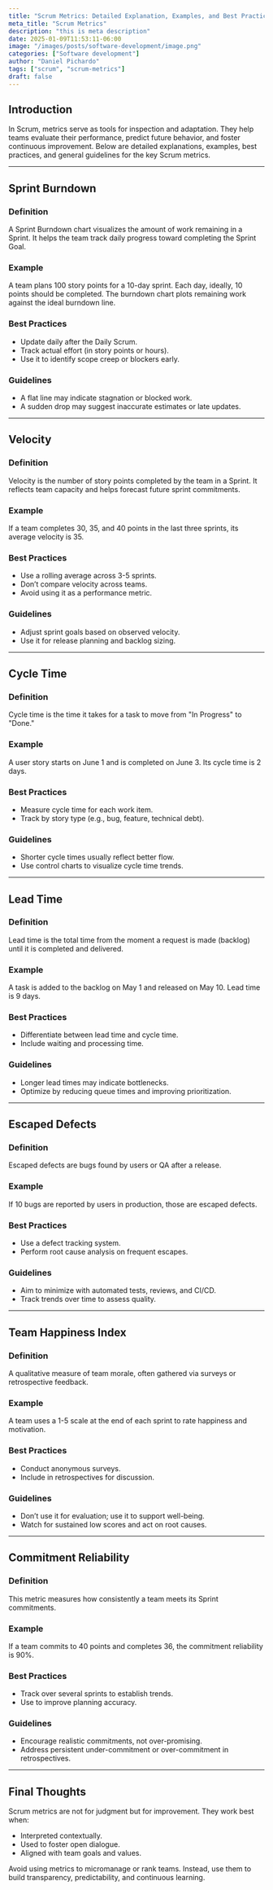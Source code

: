 ```yaml
---
title: "Scrum Metrics: Detailed Explanation, Examples, and Best Practices"
meta_title: "Scrum Metrics"
description: "this is meta description"
date: 2025-01-09T11:53:11-06:00
image: "/images/posts/software-development/image.png"
categories: ["Software development"]
author: "Daniel Pichardo"
tags: ["scrum", "scrum-metrics"]
draft: false
---
```


## Introduction

In Scrum, metrics serve as tools for inspection and adaptation. They help teams evaluate their performance, predict future behavior, and foster continuous improvement. Below are detailed explanations, examples, best practices, and general guidelines for the key Scrum metrics.

---

## Sprint Burndown

### **Definition**

A Sprint Burndown chart visualizes the amount of work remaining in a Sprint. It helps the team track daily progress toward completing the Sprint Goal.

### **Example**

A team plans 100 story points for a 10-day sprint. Each day, ideally, 10 points should be completed. The burndown chart plots remaining work against the ideal burndown line.

### **Best Practices**

* Update daily after the Daily Scrum.
* Track actual effort (in story points or hours).
* Use it to identify scope creep or blockers early.

### **Guidelines**

* A flat line may indicate stagnation or blocked work.
* A sudden drop may suggest inaccurate estimates or late updates.

---

## Velocity

### **Definition**

Velocity is the number of story points completed by the team in a Sprint. It reflects team capacity and helps forecast future sprint commitments.

### **Example**

If a team completes 30, 35, and 40 points in the last three sprints, its average velocity is 35.

### **Best Practices**

* Use a rolling average across 3-5 sprints.
* Don’t compare velocity across teams.
* Avoid using it as a performance metric.

### **Guidelines**

* Adjust sprint goals based on observed velocity.
* Use it for release planning and backlog sizing.

---

## Cycle Time

### **Definition**

Cycle time is the time it takes for a task to move from "In Progress" to "Done."

### **Example**

A user story starts on June 1 and is completed on June 3. Its cycle time is 2 days.

### **Best Practices**

* Measure cycle time for each work item.
* Track by story type (e.g., bug, feature, technical debt).

### **Guidelines**

* Shorter cycle times usually reflect better flow.
* Use control charts to visualize cycle time trends.

---

## Lead Time

### **Definition**

Lead time is the total time from the moment a request is made (backlog) until it is completed and delivered.

### **Example**

A task is added to the backlog on May 1 and released on May 10. Lead time is 9 days.

### **Best Practices**

* Differentiate between lead time and cycle time.
* Include waiting and processing time.

### **Guidelines**

* Longer lead times may indicate bottlenecks.
* Optimize by reducing queue times and improving prioritization.

---

## Escaped Defects

### **Definition**

Escaped defects are bugs found by users or QA after a release.

### **Example**

If 10 bugs are reported by users in production, those are escaped defects.

### **Best Practices**

* Use a defect tracking system.
* Perform root cause analysis on frequent escapes.

### **Guidelines**

* Aim to minimize with automated tests, reviews, and CI/CD.
* Track trends over time to assess quality.

---

## Team Happiness Index

### **Definition**

A qualitative measure of team morale, often gathered via surveys or retrospective feedback.

### **Example**

A team uses a 1-5 scale at the end of each sprint to rate happiness and motivation.

### **Best Practices**

* Conduct anonymous surveys.
* Include in retrospectives for discussion.

### **Guidelines**

* Don’t use it for evaluation; use it to support well-being.
* Watch for sustained low scores and act on root causes.

---

## Commitment Reliability

### **Definition**

This metric measures how consistently a team meets its Sprint commitments.

### **Example**

If a team commits to 40 points and completes 36, the commitment reliability is 90%.

### **Best Practices**

* Track over several sprints to establish trends.
* Use to improve planning accuracy.

### **Guidelines**

* Encourage realistic commitments, not over-promising.
* Address persistent under-commitment or over-commitment in retrospectives.

---

## Final Thoughts

Scrum metrics are not for judgment but for improvement. They work best when:

* Interpreted contextually.
* Used to foster open dialogue.
* Aligned with team goals and values.

Avoid using metrics to micromanage or rank teams. Instead, use them to build transparency, predictability, and continuous learning.
